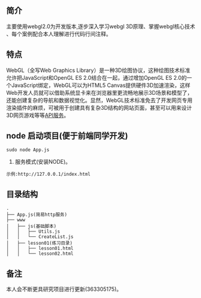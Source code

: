 ## 简介

主要使用webgl2.0为开发版本,逐步深入学习webgl 3D原理、掌握webgl核心技术 、每个案例配合本人理解进行代码行间注释。

## 特点

WebGL（全写Web Graphics Library）是一种3D绘图协议，这种绘图技术标准允许把JavaScript和OpenGL ES 2.0结合在一起，通过增加OpenGL ES 2.0的一个JavaScript绑定，WebGL可以为HTML5 Canvas提供硬件3D加速渲染，这样Web开发人员就可以借助系统显卡来在浏览器里更流畅地展示3D场景和模型了，还能创建复杂的导航和数据视觉化。显然，WebGL技术标准免去了开发网页专用渲染插件的麻烦，可被用于创建具有复杂3D结构的网站页面，甚至可以用来设计3D网页游戏等等[API服务](https://www.khronos.org/registry/webgl/specs/1.0/)。

## node 启动项目(便于前端同学开发)
```
sudo node App.js

```

1. 服务模式(安装NODE)。 

```
示例:http://127.0.0.1/index.html
```

## 目录结构
```
.
├── App.js(简易http服务)
├── www
│   ├── js(基础脚本)
│   │   ├── Utils.js
│   │   └── CreateList.js
│   ├── lesson01(练习目录)
│   │   ├── lesson01.html
│   │   └── lesson02.html

```

## 备注

本人会不断更具研究项目进行更新(363305175)。